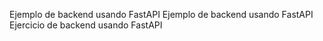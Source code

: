 Ejemplo de backend usando FastAPI
Ejemplo de backend usando FastAPI
Ejercicio de backend usando FastAPI
